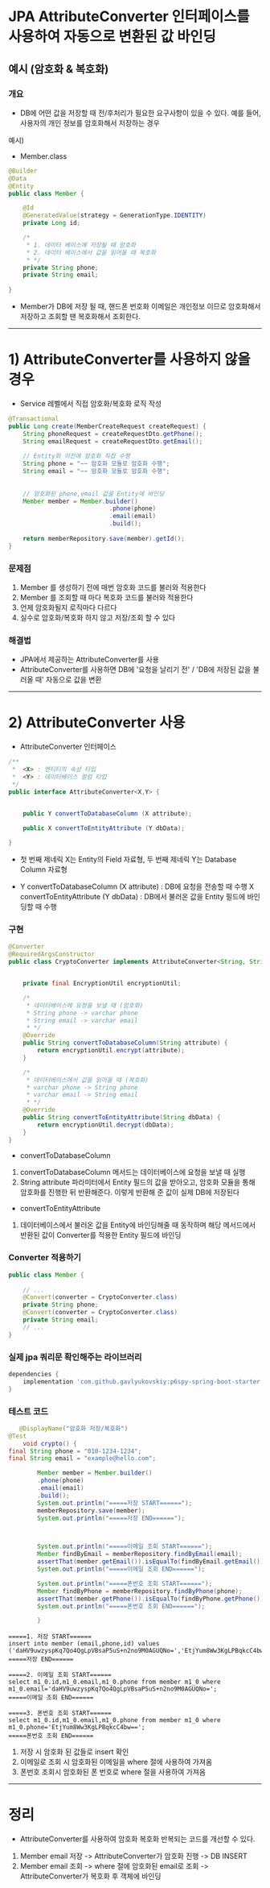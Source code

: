 # JPA AttributeConverter 인터페이스를 사용하여 자동으로 변환된 값 바인딩 

## 예시 (암호화 & 복호화)

### 개요
- DB에 어떤 값을 저장할 때 전/후처리가 필요한 요구사항이 있을 수 있다. 예를 들어, 사용자의 개인 정보를 암호화해서 저장하는 경우

예시)
- Member.class


```java
@Builder
@Data
@Entity
public class Member {

    @Id
    @GeneratedValue(strategy = GenerationType.IDENTITY)
    private Long id;

    /*
     * 1. 데이터 베이스에 저장될 때 암호화
     * 2. 데이터 베이스에서 값을 읽어올 때 복호화
     * */
    private String phone;
    private String email;
    
}
```

- Member가 DB에 저장 될 때, 핸드폰 번호화 이메일은 개인정보 이므로 암호화해서 저장하고 조회할 땐 복호화해서 조회한다.

---

# 1) AttributeConverter를 사용하지 않을 경우
- Service 레벨에서 직접 암호화/복호화 로직 작성

```java
@Transactional
public Long create(MemberCreateRequest createRequest) {
	String phoneRequest = createRequestDto.getPhone();
    String emailRequest = createRequestDto.getEmail();
    
	// Entity화 이전에 암호화 직접 수행
	String phone = "~~ 암호화 모듈로 암호화 수행";
	String email = "~~ 암호화 모듈로 암호화 수행";
    
    
	// 암호화된 phone,email 값을 Entity에 바인딩
 	Member member = Member.builder()
                            .phone(phone)
                            .email(email)
                            .build();
            
    return memberRepository.save(member).getId();
}
```

### 문제점
1. Member 를 생성하기 전에 매번 암호화 코드를 불러와 적용한다
2. Member 를 조회할 때 마다 복호화 코드를 불러와 적용한다 
3. 언제 암호화될지 로직마다 다르다
4. 실수로 암호화/복호화 하지 않고 저장/조회 할 수 있다

### 해결법
- JPA에서 제공하는 AttributeConverter를 사용
- AttributeConverter를 사용하면 DB에 '요청을 날리기 전' / 'DB에 저장된 값을 불러올 때' 자동으로 값을 변환

---

# 2) AttributeConverter 사용


- AttributeConverter 인터페이스 
```java
/**
 *  <X> : 엔티티의 속성 타입
 *  <Y> : 데이터베이스 컬럼 타입
 */
public interface AttributeConverter<X,Y> {

    
    public Y convertToDatabaseColumn (X attribute);

    public X convertToEntityAttribute (Y dbData);

}
```

- 첫 번째 제네릭 X는 Entity의 Field 자료형, 두 번째 제네릭 Y는 Database Column 자료형


- Y convertToDatabaseColumn (X attribute) : DB에 요청을 전송할 때 수행
  X convertToEntityAttribute (Y dbData) : DB에서 불러온 값을 Entity 필드에 바인딩할 때 수행

### 구현
```java
@Converter
@RequiredArgsConstructor
public class CryptoConverter implements AttributeConverter<String, String> {


    private final EncryptionUtil encryptionUtil;

    /*
     * 데이터베이스에 요청을 보낼 때 (암호화)
     * String phone -> varchar phone
     * String email -> varchar email
     * */
    @Override
    public String convertToDatabaseColumn(String attribute) {
        return encryptionUtil.encrypt(attribute);
    }

    /*
     * 데이터베이스에서 값을 읽어올 때 (복호화)
     * varchar phone -> String phone
     * varchar email -> String email
     * */
    @Override
    public String convertToEntityAttribute(String dbData) {
        return encryptionUtil.decrypt(dbData);
    }
}
```

- convertToDatabaseColumn
1. convertToDatabaseColumn 메서드는 데이터베이스에 요청을 보낼 때 실행
2. String attribute 파라미터에서 Entity 필드의 값을 받아오고, 암호화 모듈을 통해 암호화를 진행한 뒤 반환해준다. 이렇게 반환해 준 값이 실제 DB에 저장된다

- convertToEntityAttribute
1.  데이터베이스에서 불러온 값을 Entity에 바인딩해줄 때 동작하며 해당 메서드에서 반환된 값이 Converter를 적용한 Entity 필드에 바인딩

###  Converter 적용하기

```java
public class Member {
    
    // ...
    @Convert(converter = CryptoConverter.class)
    private String phone;
    @Convert(converter = CryptoConverter.class)
    private String email;
    // ...
}

```

### 실제 jpa 쿼리문 확인해주는 라이브러리
```groovy
dependencies {
	implementation 'com.github.gavlyukovskiy:p6spy-spring-boot-starter:1.9.1'
}
```

### 테스트 코드

```java
   @DisplayName("암호화 저장/복호화")
@Test
    void crypto() {
final String phone = "010-1234-1234";
final String email = "example@hello.com";

        Member member = Member.builder()
        .phone(phone)
        .email(email)
        .build();
        System.out.println("=====저장 START======");
        memberRepository.save(member);
        System.out.println("=====저장 END======");



        System.out.println("=====이메일 조회 START======");
        Member findByEmail = memberRepository.findByEmail(email);
        assertThat(member.getEmail()).isEqualTo(findByEmail.getEmail());
        System.out.println("=====이메일 조회 END======");

        System.out.println("=====폰번호 조회 START======");
        Member findByPhone = memberRepository.findByPhone(phone);
        assertThat(member.getPhone()).isEqualTo(findByPhone.getPhone());
        System.out.println("=====폰번호 조회 END======");

        }

```
```text
=====1. 저장 START======
insert into member (email,phone,id) values ('daHV9uwzyspKq7Qo4QgLpVBsaP5uS+n2no9M0AGUQNo=','EtjYum8Ww3KgLPBqkcC4bw==',default);
=====저장 END======

=====2. 이메일 조회 START======
select m1_0.id,m1_0.email,m1_0.phone from member m1_0 where m1_0.email='daHV9uwzyspKq7Qo4QgLpVBsaP5uS+n2no9M0AGUQNo=';
=====이메일 조회 END======

=====3. 폰번호 조회 START======
select m1_0.id,m1_0.email,m1_0.phone from member m1_0 where m1_0.phone='EtjYum8Ww3KgLPBqkcC4bw==';
=====폰번호 조회 END======
```

1. 저장 시 암호화 된 값들로 insert 확인 
2. 이메일로 조회 시 암호화된 이메일을 where 절에 사용하여 가져옴
3. 폰번호 조회시 암호화된 폰 번호로 where 절을 사용하여 가져옴 

---
# 정리
- AttributeConverter를 사용하여 암호화 복호화 반복되는 코드를 개선할 수 있다.

1. Member email 저장 -> AttributeConverter가 암호화 진행 -> DB INSERT
2. Member email 조회 -> where 절에 암호화된 email로 조회 -> AttributeConverter가 복호화 후 객체에 바인딩


